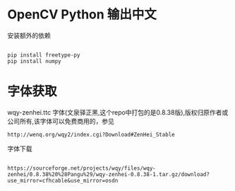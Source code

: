 
# OpenCV Python 输出中文

安装额外的依赖
```

pip install freetype-py
pip install numpy

```

# 字体获取
wqy-zenhei.ttc 字体(文泉驿正黑,这个repo中打包的是0.8.38版),版权归原作者或公司所有,该字体可以免费商用的，参见
```
http://wenq.org/wqy2/index.cgi?Download#ZenHei_Stable

```
字体下载
```

https://sourceforge.net/projects/wqy/files/wqy-zenhei/0.8.38%20%28Pangu%29/wqy-zenhei-0.8.38-1.tar.gz/download?use_mirror=cfhcable&use_mirror=osdn
```


